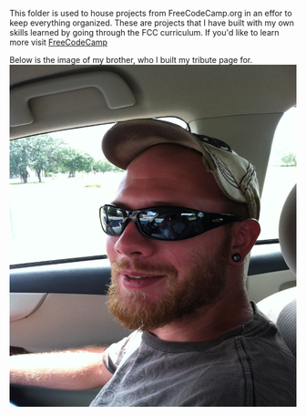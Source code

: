 This folder is used to house projects from FreeCodeCamp.org in an effor to keep everything organized.  These are projects that I have built with my own skills learned by going through the FCC curriculum.  If you'd like to learn more visit <a href="https://www.freecodecamp.org" target="_blank">FreeCodeCamp</a>

Below is the image of my brother, who I built my tribute page for.
<img src="https://github.com/JS-goose/Projects/blob/master/FCC/jeremy.jpg?raw=true" width=520 height=600>


